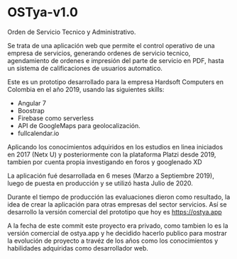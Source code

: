 # OSTya-v1.0
Orden  de Servicio Tecnico y Administrativo.

Se trata de una aplicación web que permite el control operativo de una empresa de servicios, generando ordenes de servicio tecnico, 
agendamiento de ordenes e impresión del parte de servicio en PDF, hasta un sistema de calificaciones de usuarios automatico.


Este es un prototipo desarrollado para la empresa Hardsoft Computers en Colombia en el año 2019, usando las siguientes skills:
- Angular 7 
- Boostrap
- Firebase como serverless
- API de GoogleMaps para geolocalización.
- fullcalendar.io

Aplicando los conocimientos adquiridos en los estudios en linea iniciados en 2017 (Netx U) y posteriormente con la plataforma
Platzi desde 2019, tambien por cuenta propia investigando en foros y googlenado XD

La aplicación fué desarrollada en 6 meses (Marzo a Septiembre 2019), luego de puesta en producción  y se utilizó hasta Julio de 2020.

Durante el tiempo de producción las evaluaciones dieron como resultado, la idea de crear la aplicación para otras empresas del sector servicios.
Así se desarrollo la versión comercial del prototipo que hoy es https://ostya.app 


A la fecha de este commit este proyecto era privado, como tambien lo es la versión comercial de ostya.app y he decidido hacerlo publico para mostrar
la evolución de proyecto a travéz de los años como los conocimientos y habilidades adquiridas como desarrollador web.
